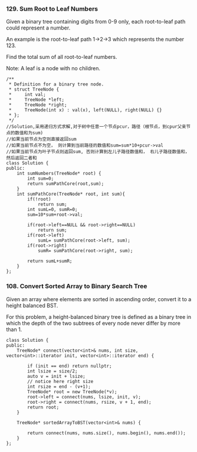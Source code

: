 ### 129. Sum Root to Leaf Numbers
Given a binary tree containing digits from 0-9 only, each root-to-leaf path could represent a number.

An example is the root-to-leaf path 1->2->3 which represents the number 123.

Find the total sum of all root-to-leaf numbers.

Note: A leaf is a node with no children.
```
/**
 * Definition for a binary tree node.
 * struct TreeNode {
 *     int val;
 *     TreeNode *left;
 *     TreeNode *right;
 *     TreeNode(int x) : val(x), left(NULL), right(NULL) {}
 * };
 */
//Solution,采用递归方式求解,对于树中任意一个节点pcur，路径（根节点，到cpur父亲节点的数值和为sum)
//如果当前节点为空则直接返回sum
//如果当前节点不为空， 则计算到当前路径的数值和sum=sum*10+pcur->val
//如果当前节点为叶子节点则返回sum, 否则计算到左儿子路径数值和， 右儿子路径数值和， 然后返回二者和
class Solution {
public:
    int sumNumbers(TreeNode* root) {
        int sum=0;
        return sumPathCore(root,sum);
    }
    int sumPathCore(TreeNode* root, int sum){
        if(!root)
            return sum;
        int sumL=0, sumR=0;
        sum=10*sum+root->val;
        
        if(root->left==NULL && root->right==NULL)
            return sum;
        if(root->left)
            sumL= sumPathCore(root->left, sum);
        if(root->right)
            sumR= sumPathCore(root->right, sum);
       
        return sumL+sumR;
    }
};
```
### 108. Convert Sorted Array to Binary Search Tree

Given an array where elements are sorted in ascending order, convert it to a height balanced BST.

For this problem, a height-balanced binary tree is defined as a binary tree in which the depth of the two subtrees of every node never differ by more than 1.
```
class Solution {
public:
    TreeNode* connect(vector<int>& nums, int size, vector<int>::iterator init, vector<int>::iterator end) {
      
        if (init == end) return nullptr;
        int lsize = size/2;
        auto v = init + lsize;
        // notice here right size
        int rsize = end - (v+1);
        TreeNode* root = new TreeNode(*v);
        root->left = connect(nums, lsize, init, v);
        root->right = connect(nums, rsize, v + 1, end);
        return root;
    }

    TreeNode* sortedArrayToBST(vector<int>& nums) {
     
        return connect(nums, nums.size(), nums.begin(), nums.end());
    }
};
```

